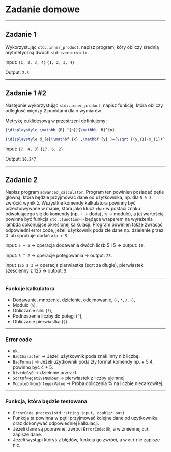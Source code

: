 ﻿<!-- .slide: data-background="#111111" -->

# Zadanie domowe

___

## Zadanie 1

Wykorzystując `std::inner_product`, napisz program, kóry obliczy średnią arytmetyczną dwóch `std::vector<int>`.

Input: `{1, 2, 3, 4}` `{1, 2, 3, 4}`
<!-- .element: class="fragment fade-in" -->

Output: `2.5`
<!-- .element: class="fragment fade-in" -->

___

## Zadanie 1 #2

Następnie wykorzystując `std::inner_product`, napisz funkcję, która obliczy odległość między 2 punktami dla n wymiarów.

Metrykę euklidesową w przestrzeni definiujemy:
<!-- .element: class="fragment fade-in" -->

```tex
{\displaystyle \mathbb {R} ^{n}}{\mathbb  R}^{n}

{\displaystyle d_{e}(\mathbf {x} ,\mathbf {y} )={\sqrt {(y_{1}-x_{1})^{2}+\dots +(y_{n}-x_{n})^{2}}},}d_e(\mathbf x, \mathbf y) = \sqrt{(y_1 - x_1)^2 + \dots + (y_n - x_n)^2},
```
<!-- .element: class="fragment fade-in" -->

Input: `{7, 4, 3}` `{17, 6, 2}`
<!-- .element: class="fragment fade-in" -->

Output: `10.247`
<!-- .element: class="fragment fade-in" -->

___

## Zadanie 2

Napisz program `advanced_calculator`. Program ten powinien posiadać pętle główną, która będzie przyjmować dane od użytkownika, np. dla `5 % 3` zwrócić wynik `2`. Wszystkie komendy kalkulatora powinny być przechowywane w mapie, która jako klucz `char` w postaci znaku odwołującego się do komendy (np. `+` -> dodaj , `%` -> modulo), a jej wartością powinna być funkcja `std::function<>` będąca wraperem na wyrażenia lambda dokonujące określonej kalkulacji. Program powinien także zwracać odpowiedni error code, jeżeli użytkownik poda złe dane np. dzielenie przez 0 lub spróbuje dodać `ala + 5`.

Input: `5 + 5` -> operacja dodawania dwóch liczb 5 i 5 -> output: `10`.
<!-- .element: class="fragment fade-in" -->
Input: `5 ^ 2` -> operacje potęgowania -> output: `25`.
<!-- .element: class="fragment fade-in" -->
Input `125 $ 3` -> operacja pierwiastka (sqrt za długie), pierwiastek sześcienny z 125 -> output: `5`.
<!-- .element: class="fragment fade-in" -->
___

### Funkcje kalkulatora

* <!-- .element: class="fragment fade-in" --> Dodawanie, mnożenie, dzielenie, odejmowanie, (<code>+</code>, <code>*</code>, <code>/</code>, <code>-</code>),
* <!-- .element: class="fragment fade-in" --> Modulo (<code>%</code>),
* <!-- .element: class="fragment fade-in" --> Obliczanie silni (<code>!</code>),
* <!-- .element: class="fragment fade-in" --> Podnoszenie liczby do potęgi (<code>^</code>),
* <!-- .element: class="fragment fade-in" --> Obliczanie pierwiastka (<code>$</code>).
  
___

### Error code

* <!-- .element: class="fragment fade-in" --> <code>Ok</code>,
* <!-- .element: class="fragment fade-in" --> <code>BadCharacter</code> -> Jeżeli użytkownik poda znak inny niż liczbę.
* <!-- .element: class="fragment fade-in" --> <code>BadFormat</code> -> Jeżeli użytkownik poda zły format komendy np. + 5 4, powinno być 4 + 5.
* <!-- .element: class="fragment fade-in" --> <code>DivideBy0</code> -> dzielenie przez 0.
* <!-- .element: class="fragment fade-in" --> <code>SqrtOfNegativeNumber</code> -> pierwiastek z liczby ujemnej.
* <!-- .element: class="fragment fade-in" --> <code>ModuleOfNonIntegerValue</code> -> Próba obliczenia % na liczbie niecałkowitej.

___

### Funkcja, która będzie testowana

* `ErrorCode process(std::string input, double* out)`
* Funkcja ta powinna w pętli przyjmować kolejne dane od użytkownika oraz dokonywać odpowiedniej kalkulacji.
* Jeżeli dane są poprawne, zwróci `ErrorCode:Ok`, a w zmiennej `out` zapisze dane.
* Jeżeli wystąpi któryś z błędów, funkcja go zwróci, a w `out` nie zapisze nic.
